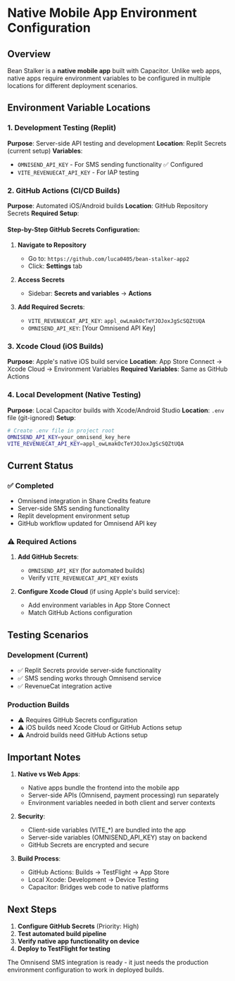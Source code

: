 # Native Mobile App Environment Configuration

## Overview
Bean Stalker is a **native mobile app** built with Capacitor. Unlike web apps, native apps require environment variables to be configured in multiple locations for different deployment scenarios.

## Environment Variable Locations

### 1. Development Testing (Replit)
**Purpose**: Server-side API testing and development
**Location**: Replit Secrets (current setup)
**Variables**:
- `OMNISEND_API_KEY` - For SMS sending functionality ✅ Configured
- `VITE_REVENUECAT_API_KEY` - For IAP testing

### 2. GitHub Actions (CI/CD Builds)
**Purpose**: Automated iOS/Android builds
**Location**: GitHub Repository Secrets
**Required Setup**:

#### Step-by-Step GitHub Secrets Configuration:

1. **Navigate to Repository**
   - Go to: `https://github.com/luca0405/bean-stalker-app2`
   - Click: **Settings** tab

2. **Access Secrets**
   - Sidebar: **Secrets and variables** → **Actions**

3. **Add Required Secrets**:
   - `VITE_REVENUECAT_API_KEY`: `appl_owLmakOcTeYJOJoxJgScSQZtUQA`
   - `OMNISEND_API_KEY`: [Your Omnisend API Key]

### 3. Xcode Cloud (iOS Builds)
**Purpose**: Apple's native iOS build service
**Location**: App Store Connect → Xcode Cloud → Environment Variables
**Required Variables**: Same as GitHub Actions

### 4. Local Development (Native Testing)
**Purpose**: Local Capacitor builds with Xcode/Android Studio
**Location**: `.env` file (git-ignored)
**Setup**:
```bash
# Create .env file in project root
OMNISEND_API_KEY=your_omnisend_key_here
VITE_REVENUECAT_API_KEY=appl_owLmakOcTeYJOJoxJgScSQZtUQA
```

## Current Status

### ✅ Completed
- Omnisend integration in Share Credits feature
- Server-side SMS sending functionality
- Replit development environment setup
- GitHub workflow updated for Omnisend API key

### ⚠️ Required Actions
1. **Add GitHub Secrets**:
   - `OMNISEND_API_KEY` (for automated builds)
   - Verify `VITE_REVENUECAT_API_KEY` exists

2. **Configure Xcode Cloud** (if using Apple's build service):
   - Add environment variables in App Store Connect
   - Match GitHub Actions configuration

## Testing Scenarios

### Development (Current)
- ✅ Replit Secrets provide server-side functionality
- ✅ SMS sending works through Omnisend service
- ✅ RevenueCat integration active

### Production Builds
- ⚠️ Requires GitHub Secrets configuration
- ⚠️ iOS builds need Xcode Cloud or GitHub Actions setup
- ⚠️ Android builds need GitHub Actions setup

## Important Notes

1. **Native vs Web Apps**:
   - Native apps bundle the frontend into the mobile app
   - Server-side APIs (Omnisend, payment processing) run separately
   - Environment variables needed in both client and server contexts

2. **Security**:
   - Client-side variables (VITE_*) are bundled into the app
   - Server-side variables (OMNISEND_API_KEY) stay on backend
   - GitHub Secrets are encrypted and secure

3. **Build Process**:
   - GitHub Actions: Builds → TestFlight → App Store
   - Local Xcode: Development → Device Testing
   - Capacitor: Bridges web code to native platforms

## Next Steps

1. **Configure GitHub Secrets** (Priority: High)
2. **Test automated build pipeline**
3. **Verify native app functionality on device**
4. **Deploy to TestFlight for testing**

The Omnisend SMS integration is ready - it just needs the production environment configuration to work in deployed builds.